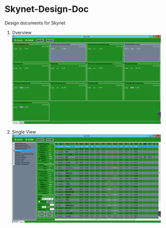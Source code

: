 # Skynet-Design-Doc
Design documents for Skynet

1. Overview
![Loading overview](https://github.com/XiangWang2Fly/Skynet-Design-Doc/blob/master/png/Overview.png)

2. Single View
![Loading single view](https://github.com/XiangWang2Fly/Skynet-Design-Doc/blob/master/png/SingleView.png)